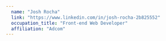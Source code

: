 ```yaml
---
  name: "Josh Rocha"
  link: "https://www.linkedin.com/in/josh-rocha-2b825552"
  occupation_title: "Front-end Web Developer"
  affiliation: "Adcom"
---
```

